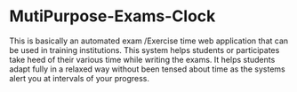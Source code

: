 # MutiPurpose-Exams-Clock
This is basically an automated exam /Exercise time web application that can be used in training institutions. This system helps students or participates take heed of their various time
while writing the exams. It helps students adapt fully in a relaxed way without been tensed about time as the systems alert you at intervals of your progress.
